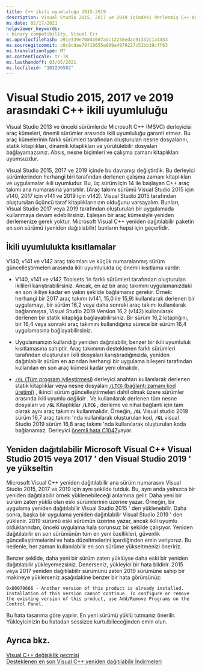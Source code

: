 ```yaml
---
title: C++ ikili uyumluluğu 2015-2019
description: Visual Studio 2015, 2017 ve 2019 içindeki derlenmiş C++ dosyaları arasında ikili uyumluluğun nasıl çalıştığını açıklar. Bir Microsoft Visual C++ yeniden dağıtılabilir paket, üç sürüm için de kullanılabilir.
ms.date: 02/17/2021
helpviewer_keywords:
- binary compatibility, Visual C++
ms.openlocfilehash: a91e339e70843087adc12238edac91332c1a4453
ms.sourcegitcommit: c0c9cdae79f19655e809a4979227c51bb19cff63
ms.translationtype: MT
ms.contentlocale: tr-TR
ms.lasthandoff: 03/05/2021
ms.locfileid: "102236582"
---
```

# <a name="c-binary-compatibility-between-visual-studio-2015-2017-and-2019"></a>Visual Studio 2015, 2017 ve 2019 arasındaki C++ ikili uyumluluğu

Visual Studio 2013 ve önceki sürümlerde Microsoft C++ (MSVC) derleyicisi araç kümeleri, önemli sürümler arasında ikili uyumluluğu garanti etmez. Bu araç kümelerinin farklı sürümleri tarafından oluşturulan nesne dosyalarını, statik kitaplıkları, dinamik kitaplıkları ve yürütülebilir dosyaları bağlayamazsınız. Absıs, nesne biçimleri ve çalışma zamanı kitaplıkları uyumsuzdur.

Visual Studio 2015, 2017 ve 2019 içinde bu davranışı değiştirdik. Bu derleyici sürümlerinden herhangi biri tarafından derlenen çalışma zamanı kitaplıkları ve uygulamalar ikili uyumludur. Bu, üç sürüm için 14 ile başlayan C++ araç takımı ana numarasına yansıtılır. (Araç takımı sürümü Visual Studio 2015 için v140, 2017 için v141 ve 2019 için v142). Visual Studio 2015 tarafından oluşturulan üçüncü taraf kitaplıklarınızın olduğunu varsayalım. Bunları, Visual Studio 2017 veya 2019 tarafından oluşturulan bir uygulamada kullanmaya devam edebilirsiniz. Eşleşen bir araç kümesiyle yeniden derlemenize gerek yoktur. Microsoft Visual C++ yeniden dağıtılabilir paketin en son sürümü (yeniden dağıtılabilir) bunların hepsi için geçerlidir.

## <a name="restrictions-on-binary-compatibility"></a><a name="restrictions"></a> İkili uyumlulukta kısıtlamalar

V140, v141 ve v142 araç takımları ve küçük numaralanmış sürüm güncelleştirmeleri arasında ikili uyumlulukta üç önemli kısıtlama vardır:

- V140, v141 ve v142 Toolsets 'in farklı sürümleri tarafından oluşturulan ikilileri karıştırabilirsiniz. Ancak, en az bir araç takımını uygulamanızdaki en son ikiliye kadar en yakın şekilde bağlamanız gerekir. Örnek: herhangi bir 2017 araç takımı (v141, 15,0 ile 15,9) kullanılarak derlenen bir uygulamayı, bir sürüm 16,2 veya daha sonraki araç takımı kullanılarak bağlanmışsa, Visual Studio 2019 Version 16,2 (v142) kullanılarak derlenen bir statik kitaplığa bağlayabilirsiniz. Bir sürüm 16,2 kitaplığını, bir 16,4 veya sonraki araç takımını kullandığınız sürece bir sürüm 16,4 uygulamasına bağlayabilirsiniz.

- Uygulamanızın kullandığı yeniden dağıtılabilir, benzer bir ikili uyumluluk kısıtlamasına sahiptir. Araç takımının desteklenen farklı sürümleri tarafından oluşturulan ikili dosyaları karıştıradığınızda, yeniden dağıtılabilir sürüm en azından herhangi bir uygulama bileşeni tarafından kullanılan en son araç kümesi kadar yeni olmalıdır.

- [ `/GL` (Tüm program iyileştirmesi)](../build/reference/gl-whole-program-optimization.md) derleyici anahtarı kullanılarak derlenen statik kitaplıklar veya nesne dosyaları [ `/LTCG` (bağlantı zamanı kod üretimi)](../build/reference/ltcg-link-time-code-generation.md) , ikincil sürüm güncelleştirmeleri dahil olmak üzere sürümler arasında ikili uyumlu *değildir* . Ve kullanılarak derlenen tüm nesne dosyaları ve **`/GL`** Kitaplıklar **`/LTCG`** , derleme ve nihai bağlantı için tam olarak aynı araç takımını kullanmalıdır. Örneğin, **`/GL`** Visual studio 2019 sürüm 16,7 araç takımı 'nda kullanılarak oluşturulan kod, **`/GL`** visual Studio 2019 sürüm 16,8 araç takımı 'nda kullanılarak oluşturulan koda bağlanamaz. Derleyici [önemli hata C1047](../error-messages/compiler-errors-1/fatal-error-c1047.md)yayar.

## <a name="upgrade-the-microsoft-visual-c-redistributable-from-visual-studio-2015-or-2017-to-visual-studio-2019"></a>Yeniden dağıtılabilir Microsoft Visual C++ Visual Studio 2015 veya 2017 ' den Visual Studio 2019 ' ye yükseltin

Microsoft Visual C++ yeniden dağıtılabilir ana sürüm numarasını Visual Studio 2015, 2017 ve 2019 için aynı şekilde tutduk. Bu, aynı anda yalnızca bir yeniden dağıtılabilir örnek yüklenebileceği anlamına gelir. Daha yeni bir sürüm zaten yüklü olan eski sürümlerinin üzerine yazar. Örneğin, bir uygulama yeniden dağıtılabilir Visual Studio 2015 ' den yüklenebilir. Daha sonra, başka bir uygulama yeniden dağıtılabilir Visual Studio 2019 ' den yüklenir. 2019 sürümü eski sürümün üzerine yazar, ancak ikili uyumlu olduklarından, önceki uygulama hala sorunsuz bir şekilde çalışıyor. Yeniden dağıtılabilir en son sürümünün tüm en yeni özellikleri, güvenlik güncelleştirmelerini ve hata düzeltmelerini içerdiğinden emin veriyoruz. Bu nedenle, her zaman kullanılabilir en son sürüme yükseltmenizi öneririz.

Benzer şekilde, daha yeni bir sürüm zaten yüklüyse daha eski bir yeniden dağıtılabilir yükleyemezsiniz. Denerseniz, yükleyici bir hata bildirir. 2015 veya 2017 yeniden dağıtılabilir sürümünü zaten 2019 sürümüne sahip bir makineye yüklerseniz aşağıdakine benzer bir hata görürsünüz:

```Output
0x80070666 - Another version of this product is already installed. Installation of this version cannot continue. To configure or remove the existing version of this product, use Add/Remove Programs on the Control Panel.
```

Bu hata tasarıma göre yapılır. En yeni sürümü yüklü tutmanız önerilir. Yükleyicinizin bu hatadan sessizce kurtulbileceğinden emin olun.

## <a name="see-also"></a>Ayrıca bkz.

[Visual C++ değişiklik geçmişi](../porting/visual-cpp-change-history-2003-2015.md)\
[Desteklenen en son Visual C++ yeniden dağıtılabilir İndirmeleri](https://support.microsoft.com/help/2977003/the-latest-supported-visual-c-downloads)
